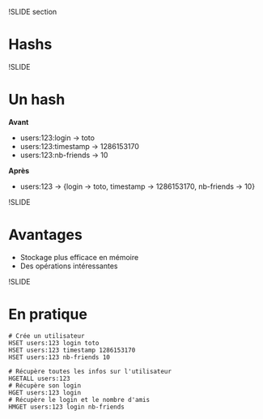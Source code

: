!SLIDE section
# Hashs #

!SLIDE
# Un hash #

**Avant**

* users:123:login → toto
* users:123:timestamp → 1286153170
* users:123:nb-friends → 10

**Après**

* users:123 → {login → toto, timestamp → 1286153170, nb-friends → 10}

!SLIDE
# Avantages #

* Stockage plus efficace en mémoire
* Des opérations intéressantes

!SLIDE
# En pratique #

    # Crée un utilisateur
    HSET users:123 login toto
    HSET users:123 timestamp 1286153170
    HSET users:123 nb-friends 10

    # Récupère toutes les infos sur l'utilisateur
    HGETALL users:123
    # Récupère son login
    HGET users:123 login
    # Récupère le login et le nombre d'amis
    HMGET users:123 login nb-friends

